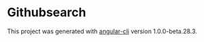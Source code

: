 # Githubsearch

This project was generated with [angular-cli](https://github.com/angular/angular-cli) version 1.0.0-beta.28.3.

